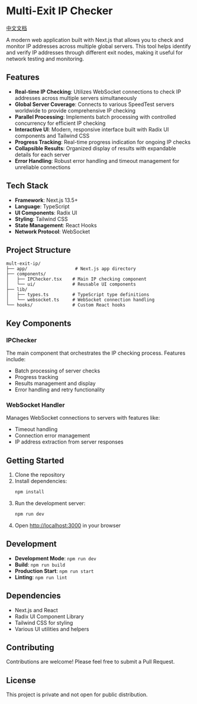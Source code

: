 # Multi-Exit IP Checker

[中文文档](README.zh-CN.md)

A modern web application built with Next.js that allows you to check and monitor IP addresses across multiple global servers. This tool helps identify and verify IP addresses through different exit nodes, making it useful for network testing and monitoring.

## Features

- **Real-time IP Checking**: Utilizes WebSocket connections to check IP addresses across multiple servers simultaneously
- **Global Server Coverage**: Connects to various SpeedTest servers worldwide to provide comprehensive IP checking
- **Parallel Processing**: Implements batch processing with controlled concurrency for efficient IP checking
- **Interactive UI**: Modern, responsive interface built with Radix UI components and Tailwind CSS
- **Progress Tracking**: Real-time progress indication for ongoing IP checks
- **Collapsible Results**: Organized display of results with expandable details for each server
- **Error Handling**: Robust error handling and timeout management for unreliable connections

## Tech Stack

- **Framework**: Next.js 13.5+
- **Language**: TypeScript
- **UI Components**: Radix UI
- **Styling**: Tailwind CSS
- **State Management**: React Hooks
- **Network Protocol**: WebSocket

## Project Structure

```
mult-exit-ip/
├── app/                  # Next.js app directory
├── components/          
│   ├── IPChecker.tsx    # Main IP checking component
│   └── ui/              # Reusable UI components
├── lib/
│   ├── types.ts         # TypeScript type definitions
│   └── websocket.ts     # WebSocket connection handling
└── hooks/               # Custom React hooks
```

## Key Components

### IPChecker
The main component that orchestrates the IP checking process. Features include:
- Batch processing of server checks
- Progress tracking
- Results management and display
- Error handling and retry functionality

### WebSocket Handler
Manages WebSocket connections to servers with features like:
- Timeout handling
- Connection error management
- IP address extraction from server responses

## Getting Started

1. Clone the repository
2. Install dependencies:
   ```bash
   npm install
   ```
3. Run the development server:
   ```bash
   npm run dev
   ```
4. Open [http://localhost:3000](http://localhost:3000) in your browser

## Development

- **Development Mode**: `npm run dev`
- **Build**: `npm run build`
- **Production Start**: `npm run start`
- **Linting**: `npm run lint`

## Dependencies

- Next.js and React
- Radix UI Component Library
- Tailwind CSS for styling
- Various UI utilities and helpers

## Contributing

Contributions are welcome! Please feel free to submit a Pull Request.

## License

This project is private and not open for public distribution.
